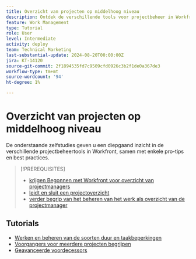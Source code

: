 ```yaml
---
title: Overzicht van projecten op middelhoog niveau
description: Ontdek de verschillende tools voor projectbeheer in Workfront, samen met enkele pro-tips en best practices.
feature: Work Management
type: Tutorial
role: User
level: Intermediate
activity: deploy
team: Technical Marketing
last-substantial-update: 2024-08-20T00:00:00Z
jira: KT-14120
source-git-commit: 2f1894535fd7c9509cfd0926c3b2f1de0a367de3
workflow-type: tm+mt
source-wordcount: '94'
ht-degree: 1%

---
```



# Overzicht van projecten op middelhoog niveau

De onderstaande zelfstudies geven u een diepgaand inzicht in de verschillende projectbeheertools in Workfront, samen met enkele pro-tips en best practices.

>[!PREREQUISITES]
>
>* [ krijgen Begonnen met Workfront voor overzicht van projectmanagers ](https://experienceleague.adobe.com/?recommended=Workfront-U-1-2022.1.planners)
>* [ leidt en sluit een projectoverzicht ](https://experienceleague.adobe.com/?recommended=Workfront-U-1-2022.2.planners)
>* [ verder begrip van het beheren van het werk als overzicht van de projectmanager ](https://experienceleague.adobe.com/?recommended=Workfront-U-1-2022.3.planners)

## Tutorials

* [Werken en beheren van de soorten duur en taakbeperkingen](/help/manage-work/intermediate-projects/understand-and-manage-duration-types-and-task-constraints.md)
* [Voorgangers voor meerdere projecten begrijpen](/help/manage-work/intermediate-projects/understand-cross-project-predecessors.md)
* [Geavanceerde voordecessors](/help/manage-work/intermediate-projects/advanced-predecessors.md)
